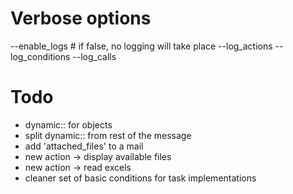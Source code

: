 # Verbose options
--enable_logs # if false, no logging will take place
--log_actions
--log_conditions
--log_calls

# Todo

- dynamic:: for objects
- split dynamic:: from rest of the message
- add 'attached_files' to a mail
- new action -> display available files
- new action -> read excels
- cleaner set of basic conditions for task implementations